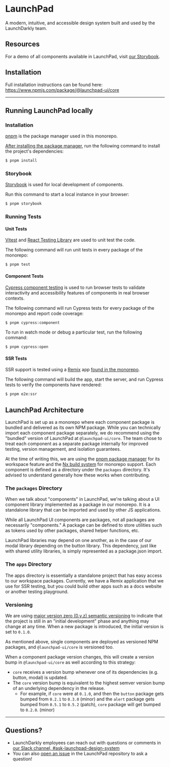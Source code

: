 # LaunchPad

A modern, intuitive, and accessible design system built and used by the LaunchDarkly team.

## Resources

For a demo of all components available in LaunchPad, visit [our Storybook](https://main--626696a2018c1f004a1cde86.chromatic.com/).

## Installation

Full installation instructions can be found here: https://www.npmjs.com/package/@launchpad-ui/core

---

## Running LaunchPad locally

### Installation

[pnpm](https://pnpm.io/) is the package manager used in this monorepo.

[After installing the package manager](https://pnpm.io/installation), run the following command to install the project's dependencies:

```sh
$ pnpm install
```

### Storybook

[Storybook](https://storybook.js.org/) is used for local development of components.

Run this command to start a local instance in your browser:

```sh
$ pnpm storybook
```

### Running Tests

#### Unit Tests

[Vitest](https://vitest.dev/) and [React Testing Library](https://testing-library.com/docs/react-testing-library/intro/) are used to unit test the code.

The following command will run unit tests in every package of the monorepo:

```sh
$ pnpm test
```

#### Component Tests

[Cypress component testing](https://docs.cypress.io/guides/component-testing/quickstart-react) is used to run browser tests to validate interactivity and accessibility features of components in real browser contexts.

The following command will run Cypress tests for every package of the monorepo and report code coverage:

```sh
$ pnpm cypress:component
```

To run in watch mode or debug a particular test, run the following command:

```sh
$ pnpm cypress:open
```

#### SSR Tests

SSR support is tested using a [Remix](https://remix.run/) app [found in the monorepo](./apps/remix/README.md).

The following command will build the app, start the server, and run Cypress tests to verify the components have rendered:

```sh
$ pnpm e2e:ssr
```

## LaunchPad Architecture

LaunchPad is set up as a monorepo where each component package is bundled and delivered as its own NPM package. While you can technically import each component package separately, we do recommend using the "bundled" version of LaunchPad at `@launchpad-ui/core`. The team chose to treat each component as a separate package internally for improved testing, version management, and isolation guarantees.

At the time of writing this, we are using the [pnpm package manager](https://pnpm.io/) for its workspace feature and the [Nx build system](https://nx.dev/) for monorepo support. Each component is defined as a directory under the `packages` directory. It's advised to understand generally how these works when contributing.

### The `packages` Directory

When we talk about "components" in LaunchPad, we're talking about a UI component library implemented as a package in our monorepo. It is a standalone library that can be imported and used by other JS applications.

While all LaunchPad UI components are packages, not all packages are necessarily "components." A package can be defined to store utilities such as tokens used by other packages, shared helper functions, etc.

LaunchPad libraries may depend on one another, as in the case of our modal library depending on the button library. This dependency, just like with shared utility libraries, is simply represented as a package.json import.

### The `apps` Directory

The apps directory is essentially a standalone project that has easy access to our workspace packages. Currently, we have a Remix application that we use for SSR testing, but you could build other apps such as a docs website or another testing playground.

### Versioning

We are using [major version zero (0.y.z) semantic versioning](https://semver.org/spec/v0.1.0.html) to indicate that the project is still in an "initial development" phase and anything may change at any time. When a new package is introduced, the initial version is set to `0.1.0`.

As mentioned above, single components are deployed as versioned NPM packages, and `@launchpad-ui/core` is versioned too.

When a component package version changes, this will create a version bump in `@launchpad-ui/core` as well according to this strategy:

- `core` receives a version bump whenever one of its dependencies (e.g. button, modal) is updated.
- The `core` version bump is equivalent to the highest semver version bump of an underlying dependency in the release.
  - For example, if `core` were at `0.1.0`, and then the `button` package gets bumped from `0.2.1` to `0.3.0` (minor) and the `alert` package gets bumped from `0.5.1` to `0.5.2` (patch), `core` package will get bumped to `0.2.0`. (minor)

---

## Questions?

- LaunchDarkly employees can reach out with questions or comments in [our Slack channel, #ask-launchpad-design-system](https://launchdarkly.slack.com/channels/CDXEFNMLP)
- You can also [open an issue](https://github.com/launchdarkly/launchpad-ui/issues/new) in the LaunchPad repository to ask a question!
